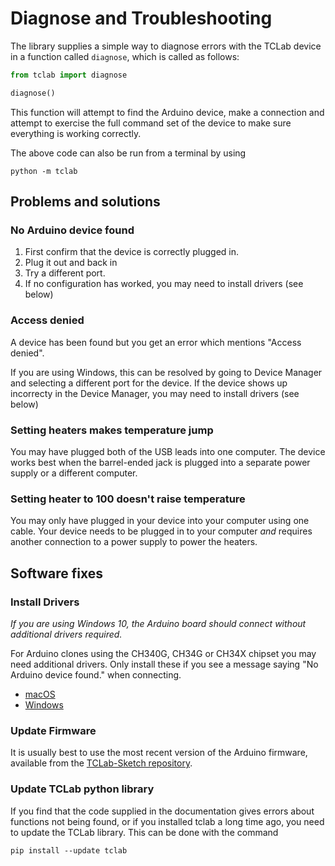 # Diagnose and Troubleshooting

The library supplies a simple way to diagnose errors with the TCLab device in 
a function called `diagnose`, which is called as follows:

```python
from tclab import diagnose

diagnose()
```

This function will attempt to find the Arduino device, make a connection and
attempt to exercise the full command set of the device to make sure everything 
is working correctly.

The above code can also be run from a terminal by using

```shell
python -m tclab 
```


## Problems and solutions

### No Arduino device found

1. First confirm that the device is correctly plugged in.
2. Plug it out and back in
3. Try a different port.
4. If no configuration has worked, you may need to install drivers (see below)


### Access denied

A device has been found but you get an error which mentions "Access denied".

If you are using Windows, this can be resolved by going to Device Manager and 
selecting a different port for the device. If the device shows up incorrecty
in the Device Manager, you may need to install drivers (see below)


### Setting heaters makes temperature jump

You may have plugged both of the USB leads into one computer. The device works
best when the barrel-ended jack is plugged into a separate power supply or 
a different computer.


### Setting heater to 100 doesn't raise temperature

You may only have plugged in your device into your computer using one cable.
Your device needs to be plugged in to your computer *and* requires another
connection to a power supply to power the heaters. 
 

## Software fixes
### Install Drivers
*If you are using Windows 10, the Arduino board should connect without additional drivers required.*

For Arduino clones using the CH340G, CH34G or CH34X chipset you may need additional drivers. Only install these if you see a message saying "No Arduino device found." when connecting.

   * [macOS](https://github.com/adrianmihalko/ch340g-ch34g-ch34x-mac-os-x-driver)
   * [Windows](http://www.wch.cn/downfile/65)


### Update Firmware
It is usually best to use the most recent version of the Arduino firmware, 
available from the [TCLab-Sketch repository](https://github.com/jckantor/TCLab-sketch).


### Update TCLab python library
If you find that the code supplied in the documentation gives errors about 
functions not being found, or if you installed tclab a long time ago, you need 
to update the TCLab library. This can be done with the command

```
pip install --update tclab 
```

